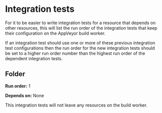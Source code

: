 # Integration tests

For it to be easier to write integration tests for a resource that depends on
other resources, this will list the run order of the integration tests that keep
their configuration on the AppVeyor build worker.

If an integration test should use one or more of these previous integration test
configurations then the run order for the new integration tests should be set to
a higher run order number than the highest run order of the dependent integration
tests.

## Folder

**Run order:** 1

**Depends on:** None

This integration tests will not leave any resources on the build worker.
